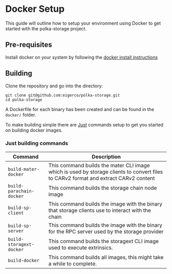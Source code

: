 # Docker Setup

This guide will outline how to setup your environment using Docker to get started with the polka-storage project.

## Pre-requisites

Install docker on your system by following the [docker install instructions](https://docs.docker.com/engine/install/)

## Building

Clone the repository and go into the directory:

```shell
git clone git@github.com:eigerco/polka-storage.git
cd polka-storage
```

A Dockerfile for each binary has been created and can be found in the `docker/` folder.

To make building simple there are [Just](https://github.com/casey/just) commands setup to get you started on building docker images.

### Just building commands

| Command                  | Description                                                                                                                         |
| ------------------------ | ----------------------------------------------------------------------------------------------------------------------------------- |
| `build-mater-docker`     | This command builds the mater CLI image which is used by storage clients to convert files to CARv2 format and extract CARv2 content |
| `build-parachain-docker` | This command builds the storage chain node image                                                                                    |
| `build-sp-client`        | This command builds the image with the binary that storage clients use to interact with the chain                                   |
| `build-sp-server`        | This command builds the image with the binary for the RPC server used by the storage provider                                       |
| `build-storagext-docker` | This command builds the storagext CLI image used to execute extrinsics.                                                             |
| `build-docker`           | This command builds all images, this might take a while to complete.                                                                |
